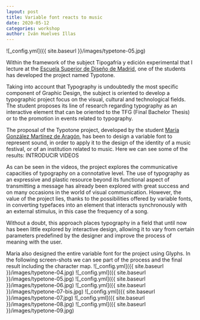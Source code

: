 ```yaml
---
layout: post
title: Variable font reacts to music
date: 2020-05-12
categories: workshop
author: Iván Huelves Illas
---
```

![_config.yml]({{ site.baseurl }}/images/typetone-05.jpg)

Within the framework of the subject Tipogafría y edición experimental that I lecture at the [Escuela Superior de Diseño de Madrid](https://esdmadrid.es/), one of the students has developed the project named Typotone.

Taking into account that Typography is undoubtedly the most specific component of Graphic Design, the subject is oriented to develop a typographic project focus on the visual, cultural and technological fields. The student proposes its line of research regarding typography as an interactive element that can be oriented to the TFG (Final Bachelor Thesis) or to the promotion in events related to typography.

The proposal of the Typotone project, developed by the student [María González Martínez de Aragón](https://es.linkedin.com/in/mar%C3%ADa-gonz%C3%A1lez-mart%C3%ADnez-de-arag%C3%B3n?trk=people-guest_people_search-card), has been to design a variable font to represent sound, in order to apply it to the design of the identity of a music festival, or of an institution related to music. Here we can see some of the results:
INTRODUCIR VIDEOS

As can be seen in the videos, the project explores the communicative capacities of typography on a connotative level. The use of typography as an expressive and plastic resource beyond its functional aspect of transmitting a message has already been explored with great success and on many occasions in the world of visual communication. However, the value of the project lies, thanks to the possibilities offered by variable fonts, in converting typefaces into an element that interacts synchronously with an external stimulus, in this case the frequency of a song.

Without a doubt, this approach places typography in a field that until now has been little explored by interactive design, allowing it to vary from certain parameters predefined by the designer and improve the process of meaning with the user.

Maria also designed the entire variable font for the project using Glyphs. In the following screen-shots we can see part of the process and the final result including the character map.
![_config.yml]({{ site.baseurl }}/images/typetone-04.jpg)
![_config.yml]({{ site.baseurl }}/images/typetone-05.jpg)
![_config.yml]({{ site.baseurl }}/images/typetone-06.jpg)
![_config.yml]({{ site.baseurl }}/images/typetone-07-bis.jpg)
![_config.yml]({{ site.baseurl }}/images/typetone-07.jpg)
![_config.yml]({{ site.baseurl }}/images/typetone-08.jpg)
![_config.yml]({{ site.baseurl }}/images/typetone-09.jpg)
